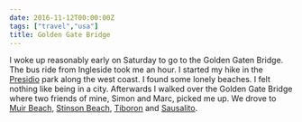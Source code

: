 ```yaml
---
date: 2016-11-12T00:00:00Z
tags: ["travel","usa"]
title: Golden Gate Bridge
---
```


I woke up reasonably early on Saturday to go to the Golden Gaten Bridge. The bus ride from Ingleside took me an hour. I started my hike in the [Presidio](https://en.wikipedia.org/wiki/Presidio_of_San_Francisco) park along the west coast. I found some lonely beaches. I felt nothing like being in a city. Afterwards I walked over the Golden Gate Bridge where two friends of mine, Simon and Marc, picked me up. We drove to [Muir Beach](https://en.wikipedia.org/wiki/Muir_Beach,_California), [Stinson Beach](https://en.wikipedia.org/wiki/Stinson_Beach,_California), [Tiboron](https://en.wikipedia.org/wiki/Tiburon,_California) and [Sausalito](https://en.wikipedia.org/wiki/Sausalito,_California).
